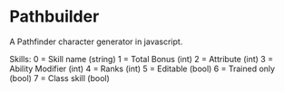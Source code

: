 # Pathbuilder
A Pathfinder character generator in javascript.

Skills:
0 = Skill name (string)
1 = Total Bonus (int)
2 = Attribute (int) 
3 = Ability Modifier (int)
4 = Ranks (int)
5 = Editable (bool)
6 = Trained only (bool)
7 = Class skill (bool)
